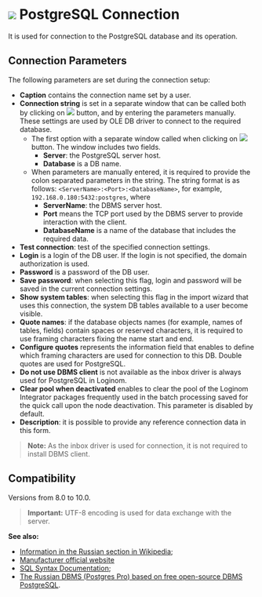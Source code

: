 # ![ ](../../../images/icons/data-sources/db-postgres_default.svg) PostgreSQL Connection

It is used for connection to the PostgreSQL database and its operation.

## Connection Parameters

The following parameters are set during the connection setup:

* **Caption** contains the connection name set by a user.
* **Connection string** is set in a separate window that can be called both by clicking on ![ ](../../../images/extjs-theme/form/open-trigger/open-trigger_default.svg) button, and by entering the parameters manually. These settings are used by OLE DB driver to connect to the required database.
   * The first option with a separate window called when clicking on ![ ](../../../images/extjs-theme/form/open-trigger/open-trigger_default.svg) button. The window includes two fields.
      * **Server**: the PostgreSQL server host.
      * **Database** is a DB name.
   * When parameters are manually entered, it is required to provide the colon separated parameters in the string. The string format is as follows: `<ServerName>:<Port>:<DatabaseName>`, for example, `192.168.0.180:5432:postgres`, where
      * **ServerName**: the DBMS server host.
      * **Port** means the TCP port used by the DBMS server to provide interaction with the client.
      * **DatabaseName** is a name of the database that includes the required data.
* **Test connection**: test of the specified connection settings.
* **Login** is a login of the DB user. If the login is not specified, the domain authorization is used.
* **Password** is a password of the DB user.
* **Save password**: when selecting this flag, login and password will be saved in the current connection settings.
* **Show system tables**: when selecting this flag in the import wizard that uses this connection, the system DB tables available to a user become visible.
* **Quote names**: if the database objects names (for example, names of tables, fields) contain spaces or reserved characters, it is required to use framing characters fixing the name start and end.
* **Configure quotes** represents the information field that enables to define which framing characters are used for connection to this DB. Double quotes are used for PostgreSQL.
* **Do not use DBMS client** is not available as the inbox driver is always used for PostgreSQL in Loginom.
* **Clear pool when deactivated** enables to clear the pool of the Loginom Integrator packages frequently used in the batch processing saved for the quick call upon the node deactivation. This parameter is disabled by default.
* **Description**: it is possible to provide any reference connection data in this form.

> **Note:** As the inbox driver is used for connection, it is not required to install DBMS client.

## Compatibility

Versions from 8.0 to 10.0.

> **Important:** UTF-8 encoding is used for data exchange with the server.

**See also:**

* [Information in the Russian section in Wikipedia](https://ru.wikipedia.org/wiki/PostgreSQL);
* [Manufacturer official website](https://www.postgresql.org/)
* [SQL Syntax Documentation](https://postgrespro.ru/docs/postgresql);
* [The Russian DBMS (Postgres Pro) based on free open-source DBMS PostgreSQL](https://postgrespro.ru/).
